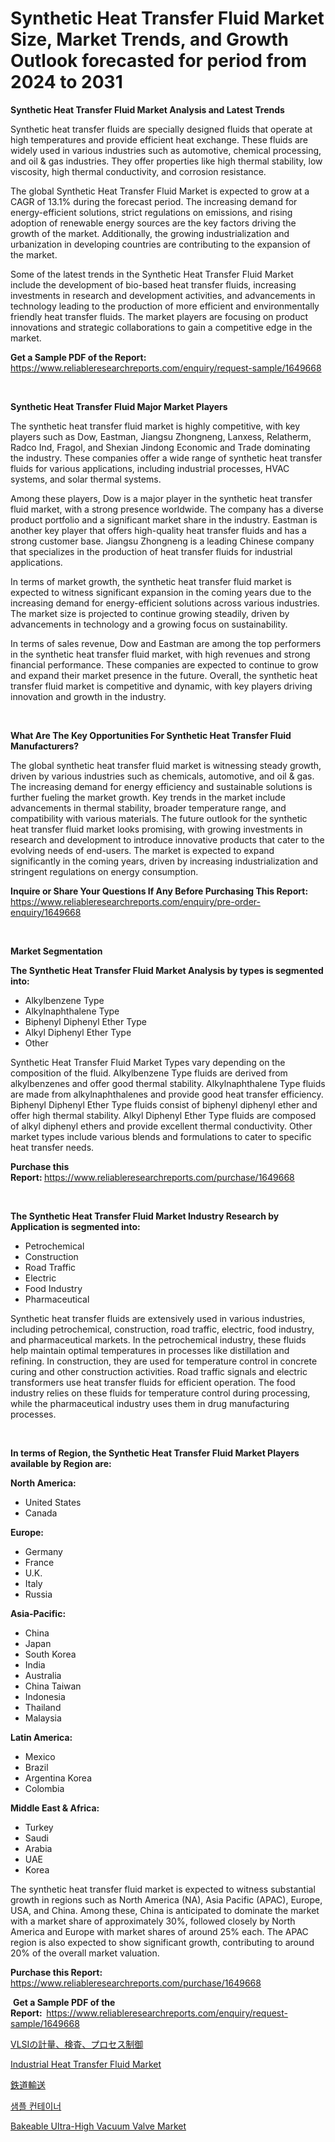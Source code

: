 <p><h1>Synthetic Heat Transfer Fluid Market Size, Market Trends, and Growth Outlook forecasted for period from 2024 to 2031</h1></p><p><strong>Synthetic Heat Transfer Fluid Market Analysis and Latest Trends</strong></p>
<p><p>Synthetic heat transfer fluids are specially designed fluids that operate at high temperatures and provide efficient heat exchange. These fluids are widely used in various industries such as automotive, chemical processing, and oil & gas industries. They offer properties like high thermal stability, low viscosity, high thermal conductivity, and corrosion resistance.</p><p>The global Synthetic Heat Transfer Fluid Market is expected to grow at a CAGR of 13.1% during the forecast period. The increasing demand for energy-efficient solutions, strict regulations on emissions, and rising adoption of renewable energy sources are the key factors driving the growth of the market. Additionally, the growing industrialization and urbanization in developing countries are contributing to the expansion of the market.</p><p>Some of the latest trends in the Synthetic Heat Transfer Fluid Market include the development of bio-based heat transfer fluids, increasing investments in research and development activities, and advancements in technology leading to the production of more efficient and environmentally friendly heat transfer fluids. The market players are focusing on product innovations and strategic collaborations to gain a competitive edge in the market.</p></p>
<p><strong>Get a Sample PDF of the Report:&nbsp;</strong> <a href="https://www.reliableresearchreports.com/enquiry/request-sample/1649668">https://www.reliableresearchreports.com/enquiry/request-sample/1649668</a></p>
<p>&nbsp;</p>
<p><strong>Synthetic Heat Transfer Fluid Major Market Players</strong></p>
<p><p>The synthetic heat transfer fluid market is highly competitive, with key players such as Dow, Eastman, Jiangsu Zhongneng, Lanxess, Relatherm, Radco Ind, Fragol, and Shexian Jindong Economic and Trade dominating the industry. These companies offer a wide range of synthetic heat transfer fluids for various applications, including industrial processes, HVAC systems, and solar thermal systems.</p><p>Among these players, Dow is a major player in the synthetic heat transfer fluid market, with a strong presence worldwide. The company has a diverse product portfolio and a significant market share in the industry. Eastman is another key player that offers high-quality heat transfer fluids and has a strong customer base. Jiangsu Zhongneng is a leading Chinese company that specializes in the production of heat transfer fluids for industrial applications.</p><p>In terms of market growth, the synthetic heat transfer fluid market is expected to witness significant expansion in the coming years due to the increasing demand for energy-efficient solutions across various industries. The market size is projected to continue growing steadily, driven by advancements in technology and a growing focus on sustainability.</p><p>In terms of sales revenue, Dow and Eastman are among the top performers in the synthetic heat transfer fluid market, with high revenues and strong financial performance. These companies are expected to continue to grow and expand their market presence in the future. Overall, the synthetic heat transfer fluid market is competitive and dynamic, with key players driving innovation and growth in the industry.</p></p>
<p>&nbsp;</p>
<p><strong>What Are The Key Opportunities For Synthetic Heat Transfer Fluid Manufacturers?</strong></p>
<p><p>The global synthetic heat transfer fluid market is witnessing steady growth, driven by various industries such as chemicals, automotive, and oil & gas. The increasing demand for energy efficiency and sustainable solutions is further fueling the market growth. Key trends in the market include advancements in thermal stability, broader temperature range, and compatibility with various materials. The future outlook for the synthetic heat transfer fluid market looks promising, with growing investments in research and development to introduce innovative products that cater to the evolving needs of end-users. The market is expected to expand significantly in the coming years, driven by increasing industrialization and stringent regulations on energy consumption.</p></p>
<p><strong>Inquire or Share Your Questions If Any Before Purchasing This Report:</strong> <a href="https://www.reliableresearchreports.com/enquiry/pre-order-enquiry/1649668">https://www.reliableresearchreports.com/enquiry/pre-order-enquiry/1649668</a></p>
<p>&nbsp;</p>
<p><strong>Market Segmentation</strong></p>
<p><strong>The Synthetic Heat Transfer Fluid Market Analysis by types is segmented into:</strong></p>
<p><ul><li>Alkylbenzene Type</li><li>Alkylnaphthalene Type</li><li>Biphenyl Diphenyl Ether Type</li><li>Alkyl Diphenyl Ether Type</li><li>Other</li></ul></p>
<p><p>Synthetic Heat Transfer Fluid Market Types vary depending on the composition of the fluid. Alkylbenzene Type fluids are derived from alkylbenzenes and offer good thermal stability. Alkylnaphthalene Type fluids are made from alkylnaphthalenes and provide good heat transfer efficiency. Biphenyl Diphenyl Ether Type fluids consist of biphenyl diphenyl ether and offer high thermal stability. Alkyl Diphenyl Ether Type fluids are composed of alkyl diphenyl ethers and provide excellent thermal conductivity. Other market types include various blends and formulations to cater to specific heat transfer needs.</p></p>
<p><strong>Purchase this Report:&nbsp;</strong><a href="https://www.reliableresearchreports.com/purchase/1649668">https://www.reliableresearchreports.com/purchase/1649668</a></p>
<p>&nbsp;</p>
<p><strong>The Synthetic Heat Transfer Fluid Market Industry Research by Application is segmented into:</strong></p>
<p><ul><li>Petrochemical</li><li>Construction</li><li>Road Traffic</li><li>Electric</li><li>Food Industry</li><li>Pharmaceutical</li></ul></p>
<p><p>Synthetic heat transfer fluids are extensively used in various industries, including petrochemical, construction, road traffic, electric, food industry, and pharmaceutical markets. In the petrochemical industry, these fluids help maintain optimal temperatures in processes like distillation and refining. In construction, they are used for temperature control in concrete curing and other construction activities. Road traffic signals and electric transformers use heat transfer fluids for efficient operation. The food industry relies on these fluids for temperature control during processing, while the pharmaceutical industry uses them in drug manufacturing processes.</p></p>
<p>&nbsp;</p>
<p><strong>In terms of Region, the Synthetic Heat Transfer Fluid Market Players available by Region are:</strong></p>
<p>
    <p> <strong> North America: </strong>
        <ul>
            <li>United States</li>
            <li>Canada</li>
        </ul>
        </p> 
    <p> <strong> Europe: </strong>
        <ul>
            <li>Germany</li>
            <li>France</li>
            <li>U.K.</li>
            <li>Italy</li>
            <li>Russia</li>
        </ul>
        </p> 
    <p> <strong> Asia-Pacific: </strong>
        <ul>
            <li>China</li>
            <li>Japan</li>
            <li>South Korea</li>
            <li>India</li>
            <li>Australia</li>
            <li>China Taiwan</li>
            <li>Indonesia</li>
            <li>Thailand</li>
            <li>Malaysia</li>
        </ul>
        </p> 
    <p> <strong> Latin America: </strong>
        <ul>
            <li>Mexico</li>
            <li>Brazil</li>
            <li>Argentina Korea</li>
            <li>Colombia</li>
        </ul>
        </p> 
    <p> <strong> Middle East & Africa: </strong>
        <ul>
            <li>Turkey</li>
            <li>Saudi</li>
            <li>Arabia</li>
            <li>UAE</li>
            <li>Korea</li>
        </ul>
    </p>
    </p>
<p><p>The synthetic heat transfer fluid market is expected to witness substantial growth in regions such as North America (NA), Asia Pacific (APAC), Europe, USA, and China. Among these, China is anticipated to dominate the market with a market share of approximately 30%, followed closely by North America and Europe with market shares of around 25% each. The APAC region is also expected to show significant growth, contributing to around 20% of the overall market valuation.</p></p>
<p><strong>Purchase this Report: </strong><a href="https://www.reliableresearchreports.com/purchase/1649668">https://www.reliableresearchreports.com/purchase/1649668</a></p>
<p>&nbsp;<strong>Get a Sample PDF of the Report:&nbsp;&nbsp;</strong><a href="https://www.reliableresearchreports.com/enquiry/request-sample/1649668">https://www.reliableresearchreports.com/enquiry/request-sample/1649668</a></p>
<p><strong></strong></p>
<p><p><a href="https://medium.com/@billyarton5656871/vlsi%E5%B8%82%E5%A0%B4%E3%81%AE%E3%83%A1%E3%83%88%E3%83%AD%E3%83%AD%E3%82%B8%E3%83%BC-%E6%A4%9C%E6%9F%BB-%E3%81%8A%E3%82%88%E3%81%B3%E3%83%97%E3%83%AD%E3%82%BB%E3%82%B9%E5%88%B6%E5%BE%A1%E3%81%AE%E5%B8%82%E5%A0%B4%E8%A6%8F%E6%A8%A1-%E5%B8%82%E5%A0%B4%E5%B1%95%E6%9C%9B%E3%81%8A%E3%82%88%E3%81%B3%E5%B8%82%E5%A0%B4%E4%BA%88%E6%B8%AC-2024%E5%B9%B4%E3%81%8B%E3%82%892031%E5%B9%B4%E3%81%BE%E3%81%A7-829b77782c48">VLSIの計量、検査、プロセス制御</a></p><p><a href="https://github.com/brenzgnarento/Market-Research-Report-List-1/blob/main/industrial-heat-transfer-fluid-market.md">Industrial Heat Transfer Fluid Market</a></p><p><a href="https://medium.com/@jordanilliamson678678/%E9%89%84%E9%81%93%E8%BC%B8%E9%80%81%E3%81%AE%E5%B8%82%E5%A0%B4%E8%AA%BF%E6%9F%BB%E3%83%AC%E3%83%9D%E3%83%BC%E3%83%88-%E3%81%9D%E3%81%AE%E6%AD%B4%E5%8F%B2%E3%81%A8%E4%BA%88%E6%B8%AC2024%E5%B9%B4%E3%81%8B%E3%82%892031%E5%B9%B4%E3%81%BE%E3%81%A7-21a417f5320a">鉄道輸送</a></p><p><a href="https://medium.com/@chickenlegs8687/%EC%83%98%ED%94%8C-%EC%BB%A8%ED%85%8C%EC%9D%B4%EB%84%88-%EC%8B%9C%EC%9E%A5-%EC%A2%85%EB%A5%98-%EC%9D%91%EC%9A%A9-%EB%B0%8F-%EC%A7%80%EB%A6%AC%EC%97%90-%EB%8C%80%ED%95%9C-%ED%8F%AC%EA%B4%84%EC%A0%81-%ED%8F%89%EA%B0%80-5744e41c3308">샘플 컨테이너</a></p><p><a href="https://issuu.com/reportprime-2/docs/bakeable-ultra-high-vacuum-valve-market-size-2030.">Bakeable Ultra-High Vacuum Valve Market</a></p></p>